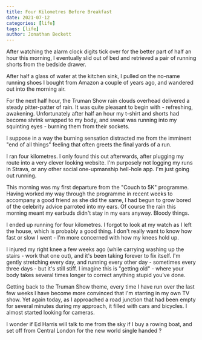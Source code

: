 ```yaml
---
title: Four Kilometres Before Breakfast
date: 2021-07-12
categories: [life]
tags: [life]
author: Jonathan Beckett
---
```


After watching the alarm clock digits tick over for the better part of half an hour this morning, I eventually slid out of bed and retrieved a pair of running shorts from the bedside drawer.

After half a glass of water at the kitchen sink, I pulled on the no-name running shoes I bought from Amazon a couple of years ago, and wandered out into the morning air.

For the next half hour, the Truman Show rain clouds overhead delivered a steady pitter-patter of rain. It was quite pleasant to begin with - refreshing, awakening. Unfortunately after half an hour my t-shirt and shorts had become shrink wrapped to my body, and sweat was running into my squinting eyes - burning them from their sockets.

I suppose in a way the burning sensation distracted me from the imminent "end of all things" feeling that often greets the final yards of a run.

I ran four kilometres. I only found this out afterwards, after plugging my route into a very clever looking website. I'm purposely not logging my runs in Strava, or any other social one-upmanship hell-hole app. I'm just going out running.

This morning was my first departure from the "Couch to 5K" programme. Having worked my way through the programme in recent weeks to accompany a good friend as she did the same, I had begun to grow bored of the celebrity advice parroted into my ears. Of course the rain this morning meant my earbuds didn't stay in my ears anyway. Bloody things.

I ended up running for four kilometres. I forgot to look at my watch as I left the house, which is probably a good thing. I don't really want to know how fast or slow I went - I'm more concerned with how my knees hold up.

I injured my right knee a few weeks ago (while carrying washing up the stairs - work that one out), and it's been taking forever to fix itself. I'm gently stretching every day, and running every other day - sometimes every three days - but it's still stiff. I imagine this is "getting old" - where your body takes several times longer to correct anything stupid you've done.

Getting back to the Truman Show theme, every time I have run over the last few weeks I have become more convinced that I'm starring in my own TV show. Yet again today, as I approached a road junction that had been empty for several minutes during my approach, it filled with cars and bicycles. I almost started looking for cameras.

I wonder if Ed Harris will talk to me from the sky if I buy a rowing boat, and set off from Central London for the new world single handed ?